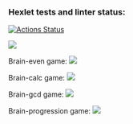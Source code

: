 ### Hexlet tests and linter status:
[![Actions Status](https://github.com/zhenya30000/fullstack-javascript-project-lvl1/workflows/hexlet-check/badge.svg)](https://github.com/zhenya30000/fullstack-javascript-project-lvl1/actions)

<a href="https://codeclimate.com/github/zhenya30000/fullstack-javascript-project-lvl1/maintainability"><img src="https://api.codeclimate.com/v1/badges/ce7d9dd7b236b13aeb93/maintainability" /></a>

Brain-even game:
<a href="https://asciinema.org/a/AxMYERUt5E2CiFitgF8ywy8mn" target="_blank"><img src="https://asciinema.org/a/AxMYERUt5E2CiFitgF8ywy8mn.svg" /></a>

Brain-calc game:
<a href="https://asciinema.org/a/CweXNxb2rX3kjkvpcwkF8ptVt" target="_blank"><img src="https://asciinema.org/a/CweXNxb2rX3kjkvpcwkF8ptVt.svg" /></a>

Brain-gcd game: 
<a href="https://asciinema.org/a/AoJaeC5QiNiz3XoXq5oQITWzK" target="_blank"><img src="https://asciinema.org/a/AoJaeC5QiNiz3XoXq5oQITWzK.svg" /></a>

Brain-progression game:
<a href="https://asciinema.org/a/c6dMhDkaua9o1wp3OCi4kqzaL" target="_blank"><img src="https://asciinema.org/a/c6dMhDkaua9o1wp3OCi4kqzaL.svg" /></a>